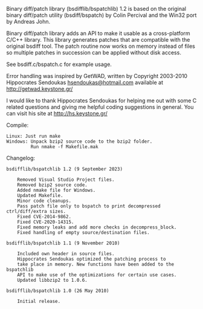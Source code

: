 Binary diff/patch library (bsdifflib/bspatchlib) 1.2 is based on the original
binary diff/patch utility (bsdiff/bspatch) by Colin Percival and the Win32
port by Andreas John.

Binary diff/patch library adds an API to make it usable as a cross-platform
C/C++ library. This library generates patches that are compatible with the
original bsdiff tool. The patch routine now works on memory instead of files
so multiple patches in succession can be applied without disk access.

See bsdiff.c/bspatch.c for example usage.

Error handling was inspired by GetWAD, written by
Copyright 2003-2010 Hippocrates Sendoukas <hsendoukas@hotmail.com>
available at http://getwad.keystone.gr/

I would like to thank Hippocrates Sendoukas for helping me out with some
C related questions and giving me helpful coding suggestions in general.
You can visit his site at http://hs.keystone.gr/

Compile:

    Linux: Just run make
    Windows: Unpack bzip2 source code to the bzip2 folder.
             Run nmake -f Makefile.mak

Changelog:

    bsdifflib/bspatchlib 1.2 (9 September 2023)

        Removed Visual Studio Project files.
        Removed bzip2 source code.
        Added nmake file for Windows.
        Updated Makefile.
        Minor code cleanups.
        Pass patch file only to bspatch to print decompressed ctrl/diff/extra sizes.
        Fixed CVE-2014-9862.
        Fixed CVE-2020-14315.
        Fixed memory leaks and add more checks in decompress_block.
        Fixed handling of empty source/destination files.

    bsdifflib/bspatchlib 1.1 (9 November 2010)

        Included own header in source files.
        Hippocrates Sendoukas optimized the patching process to
        take place in memory. New functions have been added to the bspatchlib
        API to make use of the optimizations for certain use cases.
        Updated libbzip2 to 1.0.6.

    bsdifflib/bspatchlib 1.0 (26 May 2010)

        Initial release.
